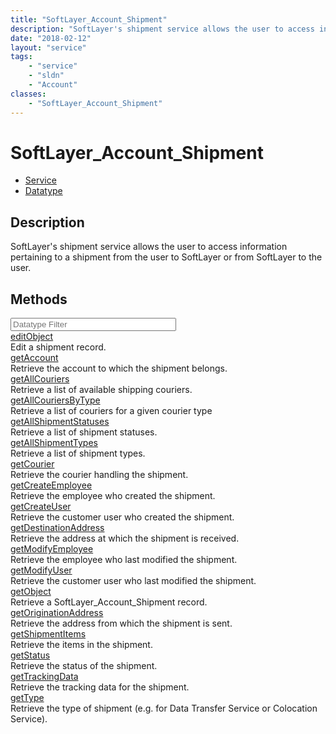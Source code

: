 ```yaml
---
title: "SoftLayer_Account_Shipment"
description: "SoftLayer's shipment service allows the user to access information pertaining to a shipment from the user to SoftLayer o... "
date: "2018-02-12"
layout: "service"
tags:
    - "service"
    - "sldn"
    - "Account"
classes:
    - "SoftLayer_Account_Shipment"
---
```

# SoftLayer_Account_Shipment
<div id='service-datatype'>
    <ul id='sldn-reference-tabs'>
    <li id='service'> <a href='/reference/services/SoftLayer_Account_Shipment' >Service</a></li>    <li id='datatype'> <a href='/reference/datatypes/SoftLayer_Account_Shipment' >Datatype</a></li>
    </ul>
</div>

## Description
SoftLayer's shipment service allows the user to access information pertaining to a shipment from the user to SoftLayer or from SoftLayer to the user. 



        
<div id="properties" class="content">
    <h2>Methods</h2>
    <div class="view-filters">
        <div class="clearfix">
            <div class="search-input-box">
                <input placeholder="Datatype Filter" onkeyup="titleSearch(inputId='edit-combine', divId='method-div', elementClass='method-row')" 
                    type="text" id="edit-combine" value="" size="30" maxlength="128" class="form-text">
            </div>
        </div>
    </div>
    <div id="method-div">
            <div class="method-row">
                        <span class='view-field-title'><a href='/reference/services/SoftLayer_Account_Shipment/editObject'> editObject</a> </span>
            <div class='views-field-body'>Edit a shipment record.</div>
        </div>
            <div class="method-row">
                        <span class='view-field-title'><a href='/reference/services/SoftLayer_Account_Shipment/getAccount'> getAccount</a> </span>
            <div class='views-field-body'>Retrieve the account to which the shipment belongs.</div>
        </div>
            <div class="method-row">
                        <span class='view-field-title'><a href='/reference/services/SoftLayer_Account_Shipment/getAllCouriers'> getAllCouriers</a> </span>
            <div class='views-field-body'>Retrieve a list of available shipping couriers.</div>
        </div>
            <div class="method-row">
                        <span class='view-field-title'><a href='/reference/services/SoftLayer_Account_Shipment/getAllCouriersByType'> getAllCouriersByType</a> </span>
            <div class='views-field-body'>Retrieve a list of couriers for a given courier type</div>
        </div>
            <div class="method-row">
                        <span class='view-field-title'><a href='/reference/services/SoftLayer_Account_Shipment/getAllShipmentStatuses'> getAllShipmentStatuses</a> </span>
            <div class='views-field-body'>Retrieve a list of shipment statuses.</div>
        </div>
            <div class="method-row">
                        <span class='view-field-title'><a href='/reference/services/SoftLayer_Account_Shipment/getAllShipmentTypes'> getAllShipmentTypes</a> </span>
            <div class='views-field-body'>Retrieve a list of shipment types.</div>
        </div>
            <div class="method-row">
                        <span class='view-field-title'><a href='/reference/services/SoftLayer_Account_Shipment/getCourier'> getCourier</a> </span>
            <div class='views-field-body'>Retrieve the courier handling the shipment.</div>
        </div>
            <div class="method-row">
                        <span class='view-field-title'><a href='/reference/services/SoftLayer_Account_Shipment/getCreateEmployee'> getCreateEmployee</a> </span>
            <div class='views-field-body'>Retrieve the employee who created the shipment.</div>
        </div>
            <div class="method-row">
                        <span class='view-field-title'><a href='/reference/services/SoftLayer_Account_Shipment/getCreateUser'> getCreateUser</a> </span>
            <div class='views-field-body'>Retrieve the customer user who created the shipment.</div>
        </div>
            <div class="method-row">
                        <span class='view-field-title'><a href='/reference/services/SoftLayer_Account_Shipment/getDestinationAddress'> getDestinationAddress</a> </span>
            <div class='views-field-body'>Retrieve the address at which the shipment is received.</div>
        </div>
            <div class="method-row">
                        <span class='view-field-title'><a href='/reference/services/SoftLayer_Account_Shipment/getModifyEmployee'> getModifyEmployee</a> </span>
            <div class='views-field-body'>Retrieve the employee who last modified the shipment.</div>
        </div>
            <div class="method-row">
                        <span class='view-field-title'><a href='/reference/services/SoftLayer_Account_Shipment/getModifyUser'> getModifyUser</a> </span>
            <div class='views-field-body'>Retrieve the customer user who last modified the shipment.</div>
        </div>
            <div class="method-row">
                        <span class='view-field-title'><a href='/reference/services/SoftLayer_Account_Shipment/getObject'> getObject</a> </span>
            <div class='views-field-body'>Retrieve a SoftLayer_Account_Shipment record.</div>
        </div>
            <div class="method-row">
                        <span class='view-field-title'><a href='/reference/services/SoftLayer_Account_Shipment/getOriginationAddress'> getOriginationAddress</a> </span>
            <div class='views-field-body'>Retrieve the address from which the shipment is sent.</div>
        </div>
            <div class="method-row">
                        <span class='view-field-title'><a href='/reference/services/SoftLayer_Account_Shipment/getShipmentItems'> getShipmentItems</a> </span>
            <div class='views-field-body'>Retrieve the items in the shipment.</div>
        </div>
            <div class="method-row">
                        <span class='view-field-title'><a href='/reference/services/SoftLayer_Account_Shipment/getStatus'> getStatus</a> </span>
            <div class='views-field-body'>Retrieve the status of the shipment.</div>
        </div>
            <div class="method-row">
                        <span class='view-field-title'><a href='/reference/services/SoftLayer_Account_Shipment/getTrackingData'> getTrackingData</a> </span>
            <div class='views-field-body'>Retrieve the tracking data for the shipment.</div>
        </div>
            <div class="method-row">
                        <span class='view-field-title'><a href='/reference/services/SoftLayer_Account_Shipment/getType'> getType</a> </span>
            <div class='views-field-body'>Retrieve the type of shipment (e.g. for Data Transfer Service or Colocation Service).</div>
        </div>
        </div>
</div>

